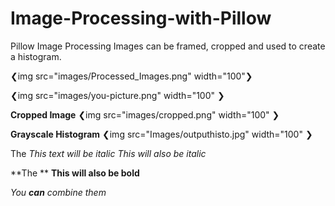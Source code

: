 # Image-Processing-with-Pillow
Pillow Image Processing 
Images can be framed, cropped and used to create a histogram.


❮img src="images/Processed_Images.png" width="100"❯

❮img src="images/you-picture.png" width="100" ❯

**Cropped Image** 
❮img src="images/cropped.png" width="100" ❯

**Grayscale Histogram** 
❮img src="Images/outputhisto.jpg" width="100" ❯

The *This text will be italic*
_This will also be italic_

**The **
__This will also be bold__

_You **can** combine them_
